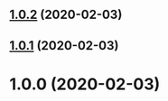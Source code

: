 ## [1.0.2](https://github.com/kondakrindirahul/nest-aws-secrets-manager/compare/v1.0.1...v1.0.2) (2020-02-03)

## [1.0.1](https://github.com/kondakrindirahul/nest-aws-secrets-manager/compare/v1.0.0...v1.0.1) (2020-02-03)

# 1.0.0 (2020-02-03)
